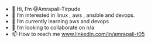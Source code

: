 - 👋 Hi, I’m @Amrapali-Tirpude
- 👀 I’m interested in linux , aws , ansible  and devops.
- 🌱 I’m currently learning aws and devops
- 💞️ I’m looking to collaborate on n/a
- 📫 How to reach me www.linkedin.com/in/amrapali-t05



<!---
Amrapali-Tirpude/Amrapali-Tirpude is a ✨ special ✨ repository because its `README.md` (this file) appears on your GitHub profile.
You can click the Preview link to take a look at your changes.
--->
